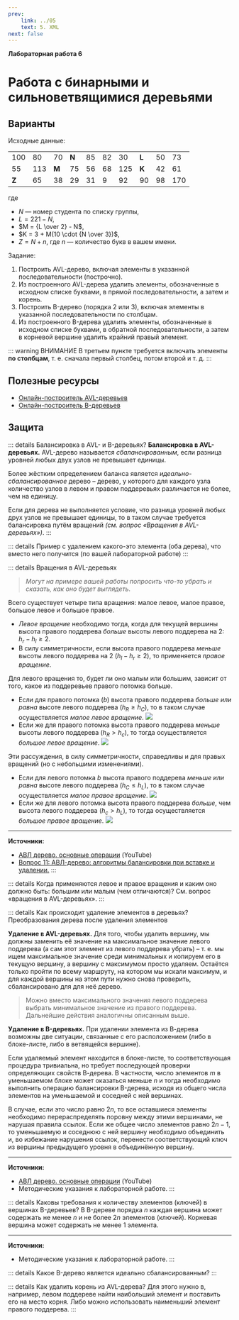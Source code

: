 ```yaml
---
prev:
    link: ../05
    text: 5. XML
next: false
---
```


**Лабораторная работа 6**

# Работа с бинарными и сильноветвящимися деревьями

## Варианты

<!--<input placeholder="Введите номер варианта" type="number" min="1" max="50" step="1">-->

Исходные данные:

<table>
    <tbody>
        <tr>
            <td>100</td>
            <td>80</td>
            <td>70</td>
            <td><b>N</b></td>
            <td>85</td>
            <td>82</td>
            <td>30</td>
            <td><b>L</b></td>
            <td>50</td>
            <td>73</td>
        </tr>
        <tr>
            <td>55</td>
            <td>113</td>
            <td><b>M</b></td>
            <td>75</td>
            <td>56</td>
            <td>68</td>
            <td>125</td>
            <td><b>K</b></td>
            <td>42</td>
            <td>61</td>
        </tr>
        <tr>
            <td><b>Z</b></td>
            <td>65</td>
            <td>38</td>
            <td>29</td>
            <td>31</td>
            <td>9</td>
            <td>92</td>
            <td>90</td>
            <td>98</td>
            <td>170</td>
        </tr>
    </tbody>
</table>

где
* $N$ — номер студента по списку группы,
* $L = 221 - N$,
* $M = {L \over 2} - N$,
* $K = 3 + M(10 \cdot {N \over 3})$,
* $Z = N + n$, где $n$ — количество букв в вашем имени.

Задание:
1. Построить AVL-дерево, включая элементы в указанной последовательности (построчно).
2. Из построенного AVL-дерева удалить элементы, обозначенные в исходном списке буквами, в прямой последовательности, а затем и корень.
3. Построить B-дерево (порядка 2 или 3), включая элементы в указанной последовательности по столбцам.
4. Из построенного B-дерева удалить элементы, обозначенные в исходном списке буквами, в обратной последовательности, а затем в корневой вершине удалить крайний правый элемент.

::: warning ВНИМАНИЕ
В третьем пункте требуется включать элементы **по столбцам**, т. е. сначала первый столбец, потом второй и т. д.
:::

## Полезные ресурсы
* [Онлайн-построитель AVL-деревьев](https://www.cs.usfca.edu/~galles/visualization/AVLtree.html)
* [Онлайн-построитель B-деревьев](https://www.cs.usfca.edu/~galles/visualization/BTree.html)

## Защита

::: details Балансировка в AVL- и B-деревьях?
**Балансировка в AVL-деревьях.** AVL-дерево называется *сбалансированным*, если разница уровней любых двух узлов не превышает единицы.

Более жёстким определением баланса является *идеально-сбалансированное* дерево – дерево, у которого для каждого узла количество узлов в левом и правом поддеревьях различается не более, чем на единицу.

Если для дерева не выполняется условие, что разница уровней любых друх узлов не превышает единицы, то в таком случае требуется балансировка путём вращений *(см. вопрос «Вращения в AVL-деревьях»)*.
:::

::: details Пример с удалением какого-это элемента (оба дерева), что вместо него получится (по вашей лабораторной работе)
:::

::: details Вращения в AVL-деревьях
> *Могут на примере вашей работы попросить что-то убрать и сказать, как оно будет выглядеть.*

Всего существует четыре типа вращения: малое левое, малое правое, большое левое и большое правое.

* *Левое вращение* необходимо тогда, когда для текущей вершины высота правого поддерева *больше* высоты левого поддерева на 2: $h_r - h_l \ge 2$.
* В силу симметричности, если высота правого поддерева *меньше* высоты левого поддерева на 2 ($h_l - h_r \ge 2$), то применяется *правое вращение*.

Для левого вращения то, будет ли оно малым или большим, зависит от того, какое из поддеревьев правого потомка больше.
* Если для правого потомка ($b$) высота правого поддерева *больше или равна* высоте левого поддерева ($h_R \ge h_C$), то в таком случае осуществляется *малое левое вращение*.
  ![](/media/images/db_6_01.gif)
* Если же для правого потомка высота правого поддерева *меньше* высоты левого поддерева ($h_R > h_c$), то тогда осуществляется *большое левое вращение*.
  ![](/media/images/db_6_03.gif)

Эти рассуждения, в силу симметричности, справедливы и для правых вращений (но с небольшими изменениями).

* Если для левого потомка $b$ высота правого поддерева *меньше или равна* высоте левого поддерева ($h_C \le h_L$), то в таком случае осуществляется *малое правое вращение*.
  ![](/media/images/db_6_02.gif)
* Если же для левого потомка высота правого поддерева *больше*, чем высота левого поддерева ($h_c \gt h_L$), то тогда осуществляется *большое правое вращение*.
  ![](/media/images/db_6_04.gif)

---

**Источники:**
* [АВЛ дерево. основные операции](https://www.youtube.com/watch?v=4qJVFQ-LK7A) (YouTube)
* [Вопрос 11: АВЛ-дерево: алгоритмы балансировки при вставке и удалении.](https://fkti5301.github.io/exam_tickets_aisd_2017_kolinko/tickets/11.html)
:::

::: details Когда применяются левое и правое вращения и каким оно должно быть: большим или малым (чем отличаются)?
См. вопрос «вращения в AVL-деревьях».
:::

::: details Как происходит удаление элементов в деревьях? Преобразования дерева после удаления элементов

**Удаление в AVL-деревьях.** Для того, чтобы удалить вершину, мы должны заменить её значение на максимальное значение левого поддерева (а сам этот элемент из левого поддерева убрать) – т. е. мы ищем максимальное значение среди минимальных и копируем его в текущую вершину, а вершину с максимумом просто удаляем. Остаётся только пройти по всему маршруту, на котором мы искали максимум, и для каждой вершины на этом пути нужно снова проверить, сбалансировано для для неё дерево.

> Можно вместо максимального значения левого поддерева выбрать минимальное значение из правого поддерева. Дальнейшие действия аналогичны описанным выше.

**Удаление в B-деревьях.** При удалении элемента из В-дерева возможны две ситуации, связанные с его расположением (либо в блоке-листе, либо в ветвящейся вершине).

Если удаляемый элемент находится в блоке-листе, то соответствующая процедура тривиальна, но требует последующей проверки определяющих свойств В-дерева. В частности, число элементов $m$ в уменьшаемом блоке может оказаться меньше $n$ и тогда необходимо выполнить операцию балансировки B-дерева, исходя из общего числа элементов на уменьшаемой и соседней с ней вершинах.

В случае, если это число равно $2n$, то все оставшиеся элементы необходимо перераспределять поровну между этими вершинами, не нарушая правила ссылок. Если же общее число элементов равно $2n-1$, то уменьшаемую и соседнюю с ней вершину необходимо объединить и, во избежание нарушения ссылок, перенести соответствующий ключ из вершины предыдущего уровня в объединённую вершину.

---

**Источники:**
* [АВЛ дерево. основные операции](https://www.youtube.com/watch?v=4qJVFQ-LK7A) (YouTube)
* Методические указания к лабораторной работе.
:::

::: details Каковы требования к количеству элементов (ключей) в вершинах B-деревьев?
В B-дереве порядка $n$ каждая вершина может содержать не менее $n$ и не более $2n$ элементов (ключей). Корневая вершина может содержать не менее 1 элемента.

---
**Источники:**
* Методические указания к лабораторной работе.
:::

::: details Какое B-дерево является идеально сбалансированным?
:::

::: details Как удалить корень из AVL-дерева?
Для этого нужно в, например, левом поддереве найти наибольший элемент и поставить его на место корня. Либо можно использовать наименьший элемент правого поддерева.
:::